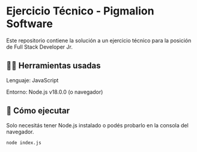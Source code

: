 # Ejercicio Técnico - Pigmalion Software

Este repositorio contiene la solución a un ejercicio técnico para la posición de Full Stack Developer Jr.

## 🚀🔧 Herramientas usadas
Lenguaje: JavaScript

Entorno: Node.js v18.0.0 (o navegador)

## 🚀 Cómo ejecutar

Solo necesitás tener Node.js instalado o podés probarlo en la consola del navegador.

```bash
node index.js

